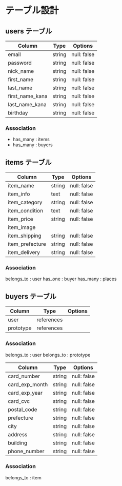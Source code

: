 # テーブル設計

## users テーブル

| Column          | Type   | Options     |
| ----------------| ------ | ----------- |
| email           | string | null: false |
| password        | string | null: false |
| nick_name       | string | null: false |
| first_name      | string | null: false |
| last_name       | string | null: false |
| first_name_kana | string | null: false |
| last_name_kana  | string | null: false |
| birthday        | string | null: false |

### Association

- has_many : items
- has_many : buyers

## items テーブル

| Column          | Type       | Options     |
| --------------- | ---------- | ----------- |
| item_name       | string     | null: false |
| item_info       | text       | null: false |
| item_category   | string     | null: false |
| item_condition  | text       | null: false |
| item_price      | string     | null: false |
| item_image      |            |             |
| item_shipping   | string     | null: false |
| item_prefecture | string     | null: false |
| item_delivery   | string     | null: false |

### Association

belongs_to : user
has_one : buyer
has_many : places

## buyers テーブル

| Column    | Type       | Options     |
| --------- | ---------- | ----------- |
| user      | references |             |
| prototype | references |             |

### Association

belongs_to : user
belongs_to : prototype

| Column         | Type       | Options     |
| -------------- | ---------- | ----------- |
| card_number    | string     | null: false |
| card_exp_month | string     | null: false |
| card_exp_year  | string     | null: false |
| card_cvc       | string     | null: false |
| postal_code    | string     | null: false |
| prefecture     | string     | null: false |
| city           | string     | null: false |
| address        | string     | null: false |
| building       | string     | null: false |
| phone_number   | string     | null: false |

### Association

belongs_to : item